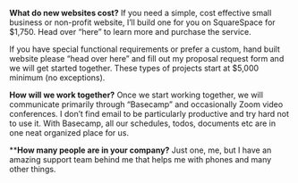 **What do new websites cost?**
If you need a simple, cost effective small business or non-profit website, I’ll build one for you on SquareSpace for $1,750. Head over “here” to learn more and purchase the service.

If you have special functional requirements or prefer a custom, hand built website please “head over here” and fill out my proposal request form and we will get started together. These types of projects start at $5,000 minimum (no exceptions).

**How will we work together?**
Once we start working together, we will communicate primarily through “Basecamp” and occasionally Zoom video conferences. I don’t find email to be particularly productive and try hard not to use it. With Basecamp, all our schedules, todos, documents etc are in one neat organized place for us. 

****How many people are in your company?**
Just one, me, but I have an amazing support team behind me that helps me with phones and many other things.
